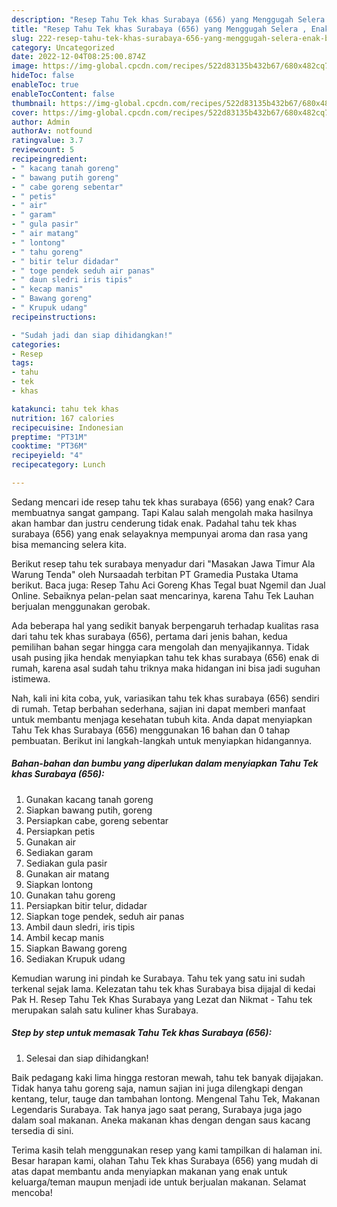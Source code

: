 ```yaml
---
description: "Resep Tahu Tek khas Surabaya (656) yang Menggugah Selera , Enak Banget"
title: "Resep Tahu Tek khas Surabaya (656) yang Menggugah Selera , Enak Banget"
slug: 222-resep-tahu-tek-khas-surabaya-656-yang-menggugah-selera-enak-banget
category: Uncategorized
date: 2022-12-04T08:25:00.874Z
image: https://img-global.cpcdn.com/recipes/522d83135b432b67/680x482cq70/tahu-tek-khas-surabaya-656-foto-resep-utama.jpg
hideToc: false
enableToc: true
enableTocContent: false
thumbnail: https://img-global.cpcdn.com/recipes/522d83135b432b67/680x482cq70/tahu-tek-khas-surabaya-656-foto-resep-utama.jpg
cover: https://img-global.cpcdn.com/recipes/522d83135b432b67/680x482cq70/tahu-tek-khas-surabaya-656-foto-resep-utama.jpg
author: Admin
authorAv: notfound
ratingvalue: 3.7
reviewcount: 5
recipeingredient:
- " kacang tanah goreng"
- " bawang putih goreng"
- " cabe goreng sebentar"
- " petis"
- " air"
- " garam"
- " gula pasir"
- " air matang"
- " lontong"
- " tahu goreng"
- " bitir telur didadar"
- " toge pendek seduh air panas"
- " daun sledri iris tipis"
- " kecap manis"
- " Bawang goreng"
- " Krupuk udang"
recipeinstructions:

- "Sudah jadi dan siap dihidangkan!"
categories:
- Resep
tags:
- tahu
- tek
- khas

katakunci: tahu tek khas 
nutrition: 167 calories
recipecuisine: Indonesian
preptime: "PT31M"
cooktime: "PT36M"
recipeyield: "4"
recipecategory: Lunch

---
```



Sedang mencari ide resep tahu tek khas surabaya (656) yang enak? Cara membuatnya sangat gampang. Tapi Kalau salah mengolah maka hasilnya akan hambar dan justru cenderung tidak enak. Padahal tahu tek khas surabaya (656) yang enak selayaknya mempunyai aroma dan rasa yang bisa memancing selera kita.


Berikut resep tahu tek surabaya menyadur dari &#34;Masakan Jawa Timur Ala Warung Tenda&#34; oleh Nursaadah terbitan PT Gramedia Pustaka Utama berikut. Baca juga: Resep Tahu Aci Goreng Khas Tegal buat Ngemil dan Jual Online. Sebaiknya pelan-pelan saat mencarinya, karena Tahu Tek Lauhan berjualan menggunakan gerobak.

Ada beberapa hal yang sedikit banyak berpengaruh terhadap kualitas rasa dari tahu tek khas surabaya (656), pertama dari jenis bahan, kedua pemilihan bahan segar hingga cara mengolah dan menyajikannya. Tidak usah pusing jika hendak menyiapkan tahu tek khas surabaya (656) enak di rumah, karena asal sudah tahu triknya maka hidangan ini bisa jadi suguhan istimewa.


Nah, kali ini kita coba, yuk, variasikan tahu tek khas surabaya (656) sendiri di rumah. Tetap berbahan sederhana, sajian ini dapat memberi manfaat untuk membantu menjaga kesehatan tubuh kita. Anda dapat menyiapkan Tahu Tek khas Surabaya (656) menggunakan 16 bahan dan 0 tahap pembuatan. Berikut ini langkah-langkah untuk menyiapkan hidangannya.

<!--inarticleads1-->

##### Bahan-bahan dan bumbu yang diperlukan dalam menyiapkan Tahu Tek khas Surabaya (656):

1. Gunakan  kacang tanah goreng
1. Siapkan  bawang putih, goreng
1. Persiapkan  cabe, goreng sebentar
1. Persiapkan  petis
1. Gunakan  air
1. Sediakan  garam
1. Sediakan  gula pasir
1. Gunakan  air matang
1. Siapkan  lontong
1. Gunakan  tahu goreng
1. Persiapkan  bitir telur, didadar
1. Siapkan  toge pendek, seduh air panas
1. Ambil  daun sledri, iris tipis
1. Ambil  kecap manis
1. Siapkan  Bawang goreng
1. Sediakan  Krupuk udang


Kemudian warung ini pindah ke Surabaya. Tahu tek yang satu ini sudah terkenal sejak lama. Kelezatan tahu tek khas Surabaya bisa dijajal di kedai Pak H. Resep Tahu Tek Khas Surabaya yang Lezat dan Nikmat - Tahu tek merupakan salah satu kuliner khas Surabaya. 

<!--inarticleads2-->

##### Step by step untuk memasak Tahu Tek khas Surabaya (656):


1. Selesai dan siap dihidangkan!

Baik pedagang kaki lima hingga restoran mewah, tahu tek banyak dijajakan. Tidak hanya tahu goreng saja, namun sajian ini juga dilengkapi dengan kentang, telur, tauge dan tambahan lontong. Mengenal Tahu Tek, Makanan Legendaris Surabaya. Tak hanya jago saat perang, Surabaya juga jago dalam soal makanan. Aneka makanan khas dengan dengan saus kacang tersedia di sini. 

Terima kasih telah menggunakan resep yang kami tampilkan di halaman ini. Besar harapan kami, olahan Tahu Tek khas Surabaya (656) yang mudah di atas dapat membantu anda menyiapkan makanan yang enak untuk keluarga/teman maupun menjadi ide untuk berjualan makanan. Selamat mencoba!
